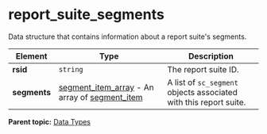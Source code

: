 # report_suite_segments

Data structure that contains information about a report suite's segments.

|Element|Type|Description|
|-------|----|-----------|
| **rsid** | `string` | The report suite ID. |
| **segments** |  [segment_item_array](r_segment_item_array.md#) - An array of [segment_item](r_segment_item.md#) | A list of `sc_segment` objects associated with this report suite. |

**Parent topic:** [Data Types](../data_types/c_datatypes.md)

